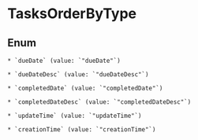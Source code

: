 
# TasksOrderByType

## Enum


    * `dueDate` (value: `"dueDate"`)

    * `dueDateDesc` (value: `"dueDateDesc"`)

    * `completedDate` (value: `"completedDate"`)

    * `completedDateDesc` (value: `"completedDateDesc"`)

    * `updateTime` (value: `"updateTime"`)

    * `creationTime` (value: `"creationTime"`)



